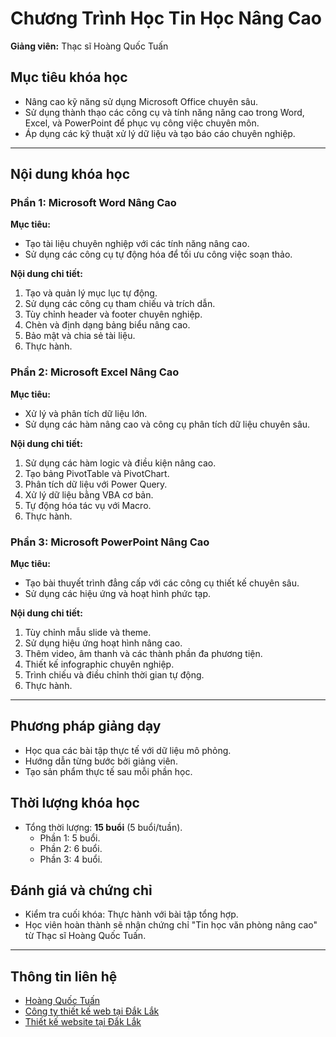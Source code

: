 # Chương Trình Học Tin Học Nâng Cao

**Giảng viên:** Thạc sĩ Hoàng Quốc Tuấn

## Mục tiêu khóa học
- Nâng cao kỹ năng sử dụng Microsoft Office chuyên sâu.
- Sử dụng thành thạo các công cụ và tính năng nâng cao trong Word, Excel, và PowerPoint để phục vụ công việc chuyên môn.
- Áp dụng các kỹ thuật xử lý dữ liệu và tạo báo cáo chuyên nghiệp.

---

## Nội dung khóa học

### Phần 1: Microsoft Word Nâng Cao
**Mục tiêu:**
- Tạo tài liệu chuyên nghiệp với các tính năng nâng cao.
- Sử dụng các công cụ tự động hóa để tối ưu công việc soạn thảo.

**Nội dung chi tiết:**
1. Tạo và quản lý mục lục tự động.
2. Sử dụng các công cụ tham chiếu và trích dẫn.
3. Tùy chỉnh header và footer chuyên nghiệp.
4. Chèn và định dạng bảng biểu nâng cao.
5. Bảo mật và chia sẻ tài liệu.
6. Thực hành.

### Phần 2: Microsoft Excel Nâng Cao
**Mục tiêu:**
- Xử lý và phân tích dữ liệu lớn.
- Sử dụng các hàm nâng cao và công cụ phân tích dữ liệu chuyên sâu.

**Nội dung chi tiết:**
1. Sử dụng các hàm logic và điều kiện nâng cao.
2. Tạo bảng PivotTable và PivotChart.
3. Phân tích dữ liệu với Power Query.
4. Xử lý dữ liệu bằng VBA cơ bản.
5. Tự động hóa tác vụ với Macro.
6. Thực hành.

### Phần 3: Microsoft PowerPoint Nâng Cao
**Mục tiêu:**
- Tạo bài thuyết trình đẳng cấp với các công cụ thiết kế chuyên sâu.
- Sử dụng các hiệu ứng và hoạt hình phức tạp.

**Nội dung chi tiết:**
1. Tùy chỉnh mẫu slide và theme.
2. Sử dụng hiệu ứng hoạt hình nâng cao.
3. Thêm video, âm thanh và các thành phần đa phương tiện.
4. Thiết kế infographic chuyên nghiệp.
5. Trình chiếu và điều chỉnh thời gian tự động.
6. Thực hành.

---

## Phương pháp giảng dạy
- Học qua các bài tập thực tế với dữ liệu mô phỏng.
- Hướng dẫn từng bước bởi giảng viên.
- Tạo sản phẩm thực tế sau mỗi phần học.

## Thời lượng khóa học
- Tổng thời lượng: **15 buổi** (5 buổi/tuần).
  - Phần 1: 5 buổi.
  - Phần 2: 6 buổi.
  - Phần 3: 4 buổi.

## Đánh giá và chứng chỉ
- Kiểm tra cuối khóa: Thực hành với bài tập tổng hợp.
- Học viên hoàn thành sẽ nhận chứng chỉ "Tin học văn phòng nâng cao" từ Thạc sĩ Hoàng Quốc Tuấn.

---

## Thông tin liên hệ
- [Hoàng Quốc Tuấn](http://hoangquoctuan.net)
- [Công ty thiết kế web tại Đắk Lắk](http://daksystem.net)
- [Thiết kế website tại Đắk Lắk](http://dakdesign.net)
